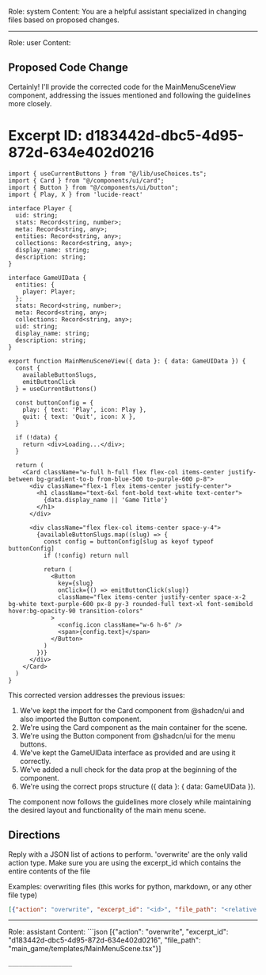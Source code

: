 Role: system
Content: You are a helpful assistant specialized in changing files based on proposed changes.
__________________
Role: user
Content: 
## Proposed Code Change
Certainly! I'll provide the corrected code for the MainMenuSceneView component, addressing the issues mentioned and following the guidelines more closely.

# Excerpt ID: d183442d-dbc5-4d95-872d-634e402d0216
```tsx main_game/templates/MainMenuScene.tsx
import { useCurrentButtons } from "@/lib/useChoices.ts";
import { Card } from "@/components/ui/card";
import { Button } from "@/components/ui/button";
import { Play, X } from 'lucide-react'

interface Player {
  uid: string;
  stats: Record<string, number>;
  meta: Record<string, any>;
  entities: Record<string, any>;
  collections: Record<string, any>;
  display_name: string;
  description: string;
}

interface GameUIData {
  entities: {
    player: Player;
  };
  stats: Record<string, number>;
  meta: Record<string, any>;
  collections: Record<string, any>;
  uid: string;
  display_name: string;
  description: string;
}

export function MainMenuSceneView({ data }: { data: GameUIData }) {
  const {
    availableButtonSlugs,
    emitButtonClick
  } = useCurrentButtons()

  const buttonConfig = {
    play: { text: 'Play', icon: Play },
    quit: { text: 'Quit', icon: X },
  }

  if (!data) {
    return <div>Loading...</div>;
  }

  return (
    <Card className="w-full h-full flex flex-col items-center justify-between bg-gradient-to-b from-blue-500 to-purple-600 p-8">
      <div className="flex-1 flex items-center justify-center">
        <h1 className="text-6xl font-bold text-white text-center">
          {data.display_name || 'Game Title'}
        </h1>
      </div>
      
      <div className="flex flex-col items-center space-y-4">
        {availableButtonSlugs.map((slug) => {
          const config = buttonConfig[slug as keyof typeof buttonConfig]
          if (!config) return null
          
          return (
            <Button
              key={slug}
              onClick={() => emitButtonClick(slug)}
              className="flex items-center justify-center space-x-2 bg-white text-purple-600 px-8 py-3 rounded-full text-xl font-semibold hover:bg-opacity-90 transition-colors"
            >
              <config.icon className="w-6 h-6" />
              <span>{config.text}</span>
            </Button>
          )
        })}
      </div>
    </Card>
  )
}
```

This corrected version addresses the previous issues:

1. We've kept the import for the Card component from @shadcn/ui and also imported the Button component.
2. We're using the Card component as the main container for the scene.
3. We're using the Button component from @shadcn/ui for the menu buttons.
4. We've kept the GameUIData interface as provided and are using it correctly.
5. We've added a null check for the data prop at the beginning of the component.
6. We're using the correct props structure ({ data }: { data: GameUIData }).

The component now follows the guidelines more closely while maintaining the desired layout and functionality of the main menu scene.

## Directions
Reply with a JSON list of actions to perform. 'overwrite' are the only valid action type. 
Make sure you are using the excerpt_id which contains the entire contents of the file

Examples:
overwriting files (this works for python, markdown, or any other file type)
```json output_example1
[{"action": "overwrite", "excerpt_id": "<id>", "file_path": "<relative file path>"}]
```

__________________
Role: assistant
Content: ```json
[{"action": "overwrite", "excerpt_id": "d183442d-dbc5-4d95-872d-634e402d0216", "file_path": "main_game/templates/MainMenuScene.tsx"}]
```
__________________

